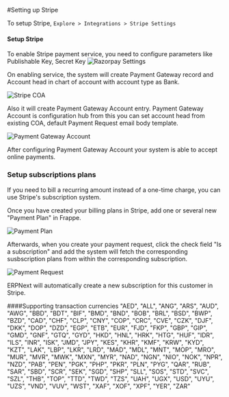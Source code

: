 <!-- add-breadcrumbs -->
#Setting up Stripe

To setup Stripe,
`Explore > Integrations > Stripe Settings`

#### Setup  Stripe

To enable Stripe payment service, you need to configure parameters like Publishable Key, Secret Key
<img class="screenshot" alt="Razorpay Settings" src="{{docs_base_url}}/v13/assets/img/setup/integrations/stripe_setting.png">

On enabling service, the system will create Payment Gateway record and Account head in chart of account with account type as Bank.

<img class="screenshot" alt="Stripe COA" src="{{docs_base_url}}/v13/assets/img/setup/integrations/stripe_coa.png">

Also it will create Payment Gateway Account entry. Payment Gateway Account is configuration hub from this you can set account head from existing COA, default Payment Request email body template.

<img class="screenshot" alt="Payment Gateway Account" src="{{docs_base_url}}/v13/assets/img/setup/integrations/payment_gateway_account_stripe.png">

After configuring Payment Gateway Account your system is able to accept online payments.

### Setup subscriptions plans

If you need to bill a recurring amount instead of a one-time charge, you can use Stripe's subscription system.

Once you have created your billing plans in Stripe, add one or several new "Payment Plan" in Frappe.

<img class="screenshot" alt="Payment Plan" src="{{docs_base_url}}/v13/assets/img/setup/integrations/payment_plan.png">


Afterwards, when you create your payment request, click the check field "Is a subscription" and add the system will fetch the corresponding susbscription plans from within the corresponding subscription.

<img class="screenshot" alt="Payment Request" src="{{docs_base_url}}/v13/assets/img/setup/integrations/subscription_payment_request.png">

ERPNext will automatically create a new subscription for this customer in Stripe.


####Supporting transaction currencies
	"AED", "ALL", "ANG", "ARS", "AUD", "AWG", "BBD", "BDT", "BIF", "BMD", "BND",
	"BOB", "BRL", "BSD", "BWP", "BZD", "CAD", "CHF", "CLP", "CNY", "COP", "CRC", "CVE", "CZK", "DJF",
	"DKK", "DOP", "DZD", "EGP", "ETB", "EUR", "FJD", "FKP", "GBP", "GIP", "GMD", "GNF", "GTQ", "GYD",
	"HKD", "HNL", "HRK", "HTG", "HUF", "IDR", "ILS", "INR", "ISK", "JMD", "JPY", "KES", "KHR", "KMF",
	"KRW", "KYD", "KZT", "LAK", "LBP", "LKR", "LRD", "MAD", "MDL", "MNT", "MOP", "MRO", "MUR", "MVR",
	"MWK", "MXN", "MYR", "NAD", "NGN", "NIO", "NOK", "NPR", "NZD", "PAB", "PEN", "PGK", "PHP", "PKR",
	"PLN", "PYG", "QAR", "RUB", "SAR", "SBD", "SCR", "SEK", "SGD", "SHP", "SLL", "SOS", "STD", "SVC",
	"SZL", "THB", "TOP", "TTD", "TWD", "TZS", "UAH", "UGX", "USD", "UYU", "UZS", "VND", "VUV", "WST",
	"XAF", "XOF", "XPF", "YER", "ZAR"